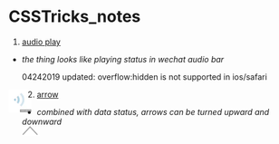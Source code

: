 # CSSTricks_notes

1. [audio play](/audio_playing.html)
  * *the thing looks like playing status in wechat audio bar* <br>
     <p>04242019 updated: overflow:hidden is not supported in ios/safari </p>
  <img src="/img/audio_playing.gif"
     alt="audio play"
     style="float: left; margin-right: 10px;width:40px;height:40px;" />
     
2. [arrow](https://github.com/xrlu0929/CSSTricks_notes/blob/master/arrow_up_and_down.css)
  * *combined with data status, arrows can be turned upward and downward* <br>
   <img src="/img/arrow.png"
     alt="arrow"
     style="float: left; margin-right: 10px;" />

